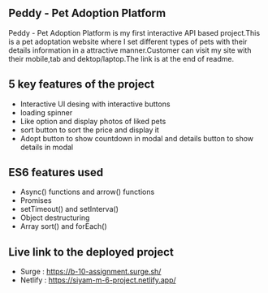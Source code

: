 
Peddy - Pet Adoption Platform
-

Peddy - Pet Adoption Platform is my first interactive API based project.This is a pet adoptation website where I set different types of pets with their details information in a attractive manner.Customer can visit my site with their mobile,tab and dektop/laptop.The link is at the end of readme.


## 5 key features of the project
- Interactive UI desing with interactive buttons
- loading spinner 
- Like option and display photos of liked pets
- sort button to sort the price and display it
- Adopt button to show countdown in modal and details button to show details in modal

## ES6 features used
- Async() functions and arrow() functions
- Promises
- setTimeout() and setInterva()
- Object destructuring
- Array sort() and forEach()

## Live link to the deployed project
- Surge : https://b-10-assignment.surge.sh/
- Netlify : https://siyam-m-6-project.netlify.app/
